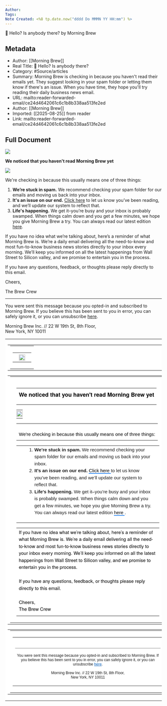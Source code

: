 ```yaml
---
Author: 
Tags:
Note Created: <%8 tp.date.now("dddd Do MMMN YY HH:mm") %>
---
```

👀 Hello? Is anybody there? by Morning Brew

## Metadata
- Author: [[Morning Brew]]
- Real Title: 👀 Hello? Is anybody there?
- Category: #Source/articles
- Summary: Morning Brew is checking in because you haven't read their emails yet. They suggest looking in your spam folder or letting them know if there's an issue. When you have time, they hope you'll try reading their daily business news email.
- URL: mailto:reader-forwarded-email/ce24d4642061c6c1b8b338aa513fe2ed
- Author: [[Morning Brew]]
- Imported: [[2025-08-25]] from reader
- Link: mailto:reader-forwarded-email/ce24d4642061c6c1b8b338aa513fe2ed

## Full Document
![](https://media.sailthru.com/composer/images/sailthru-prod-5z8/MB_primary_dark.png)

**We noticed that you haven't read Morning Brew yet**

![](https://media.sailthru.com/composer/images/sailthru-prod-5z8/is-anybody-out-there.gif)

We're checking in because this usually means one of three things:

1. **We’re stuck in spam.** We recommend checking your spam folder for our emails and moving us back into your inbox.
2. **It's an issue on our end.** [Click here](https://link.morningbrew.com/click/676d70d91f7a423bcbd0ddc4/aHR0cHM6Ly93d3cubW9ybmluZ2JyZXcuY29tL2RhaWx5L3dlbGNvbWVfYmFjaz9zYWlsdGhydV9saXN0c1t7dSg/6766d7d97719e6cccb035271B20dad777) to let us know you’ve been reading, and we’ll update our system to reflect that.
3. **Life's happening.** We get it–you’re busy and your inbox is probably swamped. When things calm down and you get a few minutes, we hope you give Morning Brew a try. You can always read our latest edition [here](https://link.morningbrew.com/click/676d70d91f7a423bcbd0ddc4/aHR0cHM6Ly93d3cubW9ybmluZ2JyZXcuY29tL2RhaWx5L2lzc3Vlcy9sYXRlc3Q/6766d7d97719e6cccb035271B8b5a2913).

If you have no idea what we’re talking about, here’s a reminder of what Morning Brew is. We’re a daily email delivering all the need-to-know and most fun-to-know business news stories directly to your inbox every morning. We’ll keep you informed on all the latest happenings from Wall Street to Silicon valley, and we promise to entertain you in the process.

If you have any questions, feedback, or thoughts please reply directly to this email.

  
Cheers,  

The Brew Crew

---

You were sent this message because you opted-in and subscribed to Morning Brew. If you believe this has been sent to you in error, you can safely ignore it, or you can unsubscribe [here](https://link.morningbrew.com/click/676d70d91f7a423bcbd0ddc4/aHR0cHM6Ly93d3cubW9ybmluZ2JyZXcuY29tL2FjY291bnQvUHFCQWU1YzFiUzN0dlREZnhFZ0Q5OGIxL2VkaXQ/6766d7d97719e6cccb035271B52562f6b).

Morning Brew Inc. // 22 W 19th St, 8th Floor,  
 New York, NY 10011

<div>
<table border="0" cellpadding="0" cellspacing="0" role="presentation" style="mso-table-lspace:0;mso-table-rspace:0;background-color:#fff" width="100%"><tbody><tr><td>
<table align="center" border="0" cellpadding="0" cellspacing="0" role="presentation" style="mso-table-lspace:0;mso-table-rspace:0" width="100%"><tbody><tr><td><table align="center" border="0" cellpadding="0" cellspacing="0" role="presentation" style="mso-table-lspace:0;mso-table-rspace:0;border-radius:0;color:#000;width:500px;margin:0 auto" width="500"><tbody><tr><td style="mso-table-lspace:0;mso-table-rspace:0;font-weight:400;text-align:left;padding-bottom:5px;padding-top:5px;vertical-align:top;border-top:0;border-right:0;border-bottom:0;border-left:0" width="100%"><table border="0" cellpadding="0" cellspacing="0" role="presentation" style="mso-table-lspace:0;mso-table-rspace:0" width="100%"><tr><td style="padding-left:20px;padding-right:20px;padding-top:5px;width:100%"><div align="center" style="line-height:10px"><div style="max-width:325px"><img alt="" height="auto" src="https://media.sailthru.com/composer/images/sailthru-prod-5z8/MB\_primary\_dark.png" style="display:block;height:auto;border:0;width:100%" title="" width="325"/></div></div></td></tr></table></td></tr></tbody></table></td></tr></tbody></table>
<table align="center" border="0" cellpadding="0" cellspacing="0" role="presentation" style="mso-table-lspace:0;mso-table-rspace:0" width="100%">
<tbody><tr><td><table align="center" border="0" cellpadding="0" cellspacing="0" role="presentation" style="mso-table-lspace:0;mso-table-rspace:0;color:#000;width:500px;margin:0 auto" width="500"><tbody><tr><td style="mso-table-lspace:0;mso-table-rspace:0;font-weight:400;text-align:left;padding-bottom:5px;padding-left:20px;padding-right:20px;padding-top:20px;vertical-align:top;border-top:0;border-right:0;border-bottom:0;border-left:0" width="100%">
<table border="0" cellpadding="0" cellspacing="0" role="presentation" style="mso-table-lspace:0;mso-table-rspace:0;word-break:break-word" width="100%"><tr><td style="padding-bottom:20px;padding-top:10px"><div style="font-family:Arial,sans-serif"><div style="font-size:14px;font-family:'Helvetica Neue',Helvetica,Arial,sans-serif;mso-line-height-alt:16.8px;color:#555;line-height:1.2"><p style="line-height:inherit; margin:0; font-size:14px; mso-line-height-alt:16.8px"><span style="word-break: break-word; color: #000000; font-size: 18px;"><strong><span style="word-break: break-word;">We noticed that you haven't read Morning Brew yet</span></strong></span></p></div></div></td></tr></table>
<table border="0" cellpadding="0" cellspacing="0" role="presentation" style="mso-table-lspace:0;mso-table-rspace:0" width="100%"><tr><td style="width:100%;padding-right:0;padding-left:0"><div align="center" style="line-height:10px"><div style="max-width:414px"><img alt="" height="auto" src="https://media.sailthru.com/composer/images/sailthru-prod-5z8/is-anybody-out-there.gif" style="display:block;height:auto;border:0;width:100%" title="" width="414"/></div></div></td></tr></table>
<table border="0" cellpadding="0" cellspacing="0" role="presentation" style="mso-table-lspace:0;mso-table-rspace:0;word-break:break-word" width="100%"><tr><td style="padding-bottom:10px;padding-top:25px"><div style="font-family:sans-serif"><div style="font-size:14px;font-family:Arial,Helvetica Neue,Helvetica,sans-serif;mso-line-height-alt:16.8px;color:#555;line-height:1.2"><p style="line-height:inherit; margin:0; font-size:14px; mso-line-height-alt:16.8px"><span style="word-break: break-word; font-size: 15px; color: #000000;">We're checking in because this usually means one of three things:</span></p></div></div></td></tr></table>
<table border="0" cellpadding="0" cellspacing="0" role="presentation" style="mso-table-lspace:0;mso-table-rspace:0" width="100%"><tr><td><div align="center" style="font-family:Arial,Helvetica Neue,Helvetica,sans-serif;text-align:center"><div style="text-align:left; padding-left:20px; padding-bottom:0px">
<ol style="padding-left:30px !important;padding-top:0px;padding-bottom:0px;padding-right:10px;margin-top: 0">
<li style="font-family:Helvetica;font-size:15px;line-height:150%;font-weight:400!important;margin-bottom:0px;">
<strong>We’re stuck in spam.</strong> We recommend checking your spam folder for our emails and moving us back into your inbox.</li>
<li style="font-family:Helvetica;font-size:15px;line-height:150%;font-weight:400!important;margin-bottom:0px;">
<strong>It's an issue on our end.</strong> <a href="https://link.morningbrew.com/click/676d70d91f7a423bcbd0ddc4/aHR0cHM6Ly93d3cubW9ybmluZ2JyZXcuY29tL2RhaWx5L3dlbGNvbWVfYmFjaz9zYWlsdGhydV9saXN0c1t7dSg/6766d7d97719e6cccb035271B20dad777" style="border-bottom-width:2px;border-bottom-style:solid; border-bottom-color:#1c7ff2; text-decoration:none!important;color:#000000!important;font-weight:inherit!important;" target="\_blank">
<font>Click here</font>
</a> to let us know you’ve been reading, and we’ll update our system to reflect that.</li>
<li style="font-family:Helvetica;font-size:15px;line-height:150%;font-weight:400!important;margin-bottom:0px;">
<strong>Life's happening.</strong> We get it–you’re busy and your inbox is probably swamped. When things calm down and you get a few minutes, we hope you give Morning Brew a try. You can always read our latest edition <a href="https://link.morningbrew.com/click/676d70d91f7a423bcbd0ddc4/aHR0cHM6Ly93d3cubW9ybmluZ2JyZXcuY29tL2RhaWx5L2lzc3Vlcy9sYXRlc3Q/6766d7d97719e6cccb035271B8b5a2913" style="border-bottom-width:2px;border-bottom-style:solid;border-bottom-color:#1c7ff2;text-decoration:none!important;color:#000!important;font-weight:inherit!important;" target="\_blank">
<font>here</font>
</a>.</li>
</ol>
</div></div></td></tr></table>
<table border="0" cellpadding="0" cellspacing="0" role="presentation" style="mso-table-lspace:0;mso-table-rspace:0;word-break:break-word" width="100%"><tr><td style="padding-bottom:10px"><div style="font-family:Arial,sans-serif"><div style="font-size:14px;font-family:'Helvetica Neue',Helvetica,Arial,sans-serif;mso-line-height-alt:21px;color:#000;line-height:1.5">
<p style="line-height:inherit; margin:0; font-size:15px; mso-line-height-alt:22.5px"><span style="word-break: break-word; font-size: 15px; color: #000000;">If you have no idea what we’re talking about, here’s a reminder of what Morning Brew is. We’re a daily email delivering all the need-to-know and most fun-to-know business news stories directly to your inbox every morning. We’ll keep you informed on all the latest happenings from Wall Street to Silicon valley, and we promise to entertain you in the process.</span></p>
<p style="line-height:inherit; margin:0; font-size:15px; mso-line-height-alt:21px"> </p>
<p style="line-height:inherit; margin:0; font-size:15px; mso-line-height-alt:22.5px"><span style="word-break: break-word; font-size: 15px; color: #000000;">If you have any questions, feedback, or thoughts please reply directly to this email.</span></p>
<p dir="ltr" style="line-height:inherit; margin:0; font-size:15px; mso-line-height-alt:22.5px"><br/><span style="word-break: break-word; font-size: 15px; color: #000000;">Cheers,</span><br/>
<span style="word-break: break-word; color: #000000; font-size: 15px;">The Brew Crew</span></p>
</div></div></td></tr></table>
</td></tr></tbody></table></td></tr></tbody>
</table>
<table align="center" border="0" cellpadding="0" cellspacing="0" role="presentation" style="mso-table-lspace:0;mso-table-rspace:0" width="100%"><tbody><tr><td><table align="center" border="0" cellpadding="0" cellspacing="0" role="presentation" style="mso-table-lspace:0;mso-table-rspace:0;border-radius:0;color:#000;width:500px;margin:0 auto" width="500"><tbody><tr><td style="mso-table-lspace:0;mso-table-rspace:0;font-weight:400;text-align:left;padding-bottom:5px;padding-top:5px;vertical-align:top;border-top:0;border-right:0;border-bottom:0;border-left:0" width="100%"><table border="0" cellpadding="0" cellspacing="0" role="presentation" style="mso-table-lspace:0;mso-table-rspace:0" width="100%"><tr><td><div align="center" style="font-family:Arial,Helvetica Neue,Helvetica,sans-serif;text-align:center">
<hr style="background-color:grey;border-color:transparent;margin-top:2em;"/>
<p style="line-height:14px"><small style="line-height:14px;font-weight:300;font-size:12px;">You were sent this message because you opted-in and subscribed to Morning Brew. If you believe this has been sent to you in error, you can safely ignore it, or you can unsubscribe <a href="https://link.morningbrew.com/click/676d70d91f7a423bcbd0ddc4/aHR0cHM6Ly93d3cubW9ybmluZ2JyZXcuY29tL2FjY291bnQvUHFCQWU1YzFiUzN0dlREZnhFZ0Q5OGIxL2VkaXQ/6766d7d97719e6cccb035271B52562f6b" style="font-family:Arial, sans-serif;font-size:12px;color:#005ab6;line-height:14px;">here</a>.<br/><br/>Morning Brew Inc. // 22 W 19th St, 8th Floor,<br/> New York, NY 10011</small></p>
</div></td></tr></table></td></tr></tbody></table></td></tr></tbody></table>
</td></tr></tbody></table>
<!-- End -->
</div>
